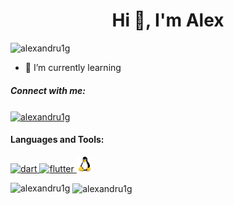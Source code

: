 <h1 align="center">Hi 👋, I'm Alex</h1>
<p align="left"> <img src="https://komarev.com/ghpvc/?username=alexandru1g&label=Profile%20views&color=0e75b6&style=flat" alt="alexandru1g" /> </p>

- 🌱 I’m currently learning <script src="https://tryhackme.com/badge/1149635"></script>

<h5 align="left">Connect with me:</h5>
<p align="left">
<a href="https://linkedin.com/in/alexandru1g" target="blank"><img align="center" src="https://raw.githubusercontent.com/rahuldkjain/github-profile-readme-generator/master/src/images/icons/Social/linked-in-alt.svg" alt="alexandru1g" height="30" width="40" /></a>
</p>

<h4 align="left">Languages and Tools:</h4>
<p align="left"> <a href="https://dart.dev" target="_blank" rel="noreferrer"> <img src="https://www.vectorlogo.zone/logos/dartlang/dartlang-icon.svg" alt="dart" width="40" height="40"/> </a> <a href="https://flutter.dev" target="_blank" rel="noreferrer"> <img src="https://www.vectorlogo.zone/logos/flutterio/flutterio-icon.svg" alt="flutter" width="40" height="40"/> </a> <a href="https://www.linux.org/" target="_blank" rel="noreferrer"> <img src="https://raw.githubusercontent.com/devicons/devicon/master/icons/linux/linux-original.svg" alt="linux" width="25" height="25"/> </a> </p>

<p><img align="left" src="https://github-readme-stats.vercel.app/api/top-langs?username=alexandru1g&show_icons=true&locale=en&layout=compact" alt="alexandru1g" /></p>

<p>&nbsp;<img align="center" src="https://github-readme-stats.vercel.app/api?username=alexandru1g&show_icons=true&locale=en" alt="alexandru1g" /></p>
